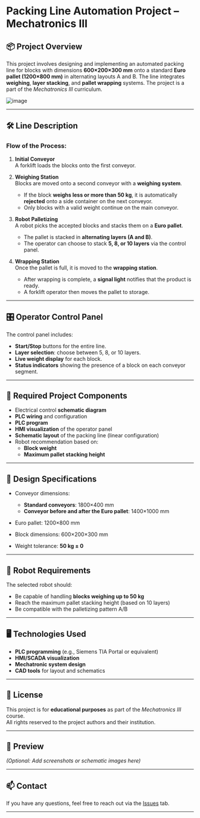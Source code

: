 # Packing Line Automation Project – Mechatronics III

## 📦 Project Overview

This project involves designing and implementing an automated packing line for blocks with dimensions **600×200×300 mm** onto a standard **Euro pallet (1200×800 mm)** in alternating layouts A and B. The line integrates **weighing**, **layer stacking**, and **pallet wrapping** systems. The project is a part of the *Mechatronics III* curriculum.

![image](https://github.com/user-attachments/assets/29605b23-445e-42ac-962e-5c633de11b76)

---

## 🛠️ Line Description

### Flow of the Process:

1. **Initial Conveyor**  
   A forklift loads the blocks onto the first conveyor.

2. **Weighing Station**  
   Blocks are moved onto a second conveyor with a **weighing system**.
   - If the block **weighs less or more than 50 kg**, it is automatically **rejected** onto a side container on the next conveyor.
   - Only blocks with a valid weight continue on the main conveyor.

3. **Robot Palletizing**  
   A robot picks the accepted blocks and stacks them on a **Euro pallet**.
   - The pallet is stacked in **alternating layers (A and B)**.
   - The operator can choose to stack **5, 8, or 10 layers** via the control panel.

4. **Wrapping Station**  
   Once the pallet is full, it is moved to the **wrapping station**.
   - After wrapping is complete, a **signal light** notifies that the product is ready.
   - A forklift operator then moves the pallet to storage.

---

## 🎛️ Operator Control Panel

The control panel includes:
- **Start/Stop** buttons for the entire line.
- **Layer selection**: choose between 5, 8, or 10 layers.
- **Live weight display** for each block.
- **Status indicators** showing the presence of a block on each conveyor segment.

---

## 🧰 Required Project Components

- Electrical control **schematic diagram**
- **PLC wiring** and configuration
- **PLC program**
- **HMI visualization** of the operator panel
- **Schematic layout** of the packing line (linear configuration)
- Robot recommendation based on:
  - **Block weight**
  - **Maximum pallet stacking height**

---

## 📐 Design Specifications

- Conveyor dimensions:
  - **Standard conveyors**: 1800×400 mm
  - **Conveyor before and after the Euro pallet**: 1400×1000 mm

- Euro pallet: 1200×800 mm
- Block dimensions: 600×200×300 mm
- Weight tolerance: **50 kg ± 0**

---

## 🤖 Robot Requirements

The selected robot should:
- Be capable of handling **blocks weighing up to 50 kg**
- Reach the maximum pallet stacking height (based on 10 layers)
- Be compatible with the palletizing pattern A/B

---

## 🖥️ Technologies Used

- **PLC programming** (e.g., Siemens TIA Portal or equivalent)
- **HMI/SCADA visualization**
- **Mechatronic system design**
- **CAD tools** for layout and schematics

---

## 📎 License

This project is for **educational purposes** as part of the *Mechatronics III* course.  
All rights reserved to the project authors and their institution.

---

## 📸 Preview

_(Optional: Add screenshots or schematic images here)_

---

## 📫 Contact

If you have any questions, feel free to reach out via the [Issues](https://github.com/your-repo/issues) tab.

---
